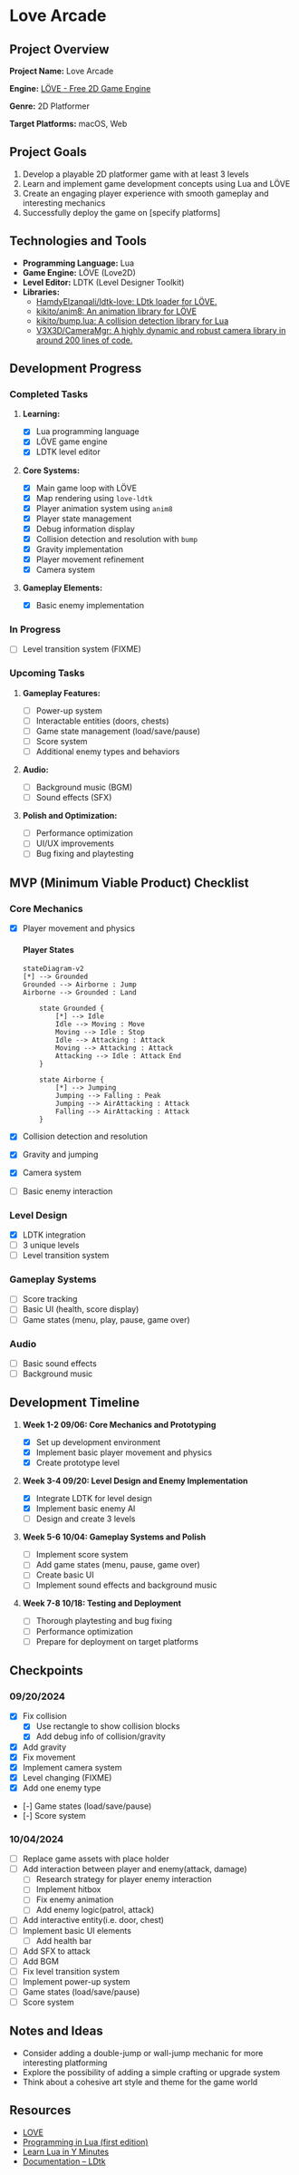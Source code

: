 # Love Arcade

## Project Overview

**Project Name:** Love Arcade

**Engine:** [LÖVE - Free 2D Game Engine](https://love2d.org/)

**Genre:** 2D Platformer

**Target Platforms:** macOS, Web

## Project Goals

1. Develop a playable 2D platformer game with at least 3 levels
2. Learn and implement game development concepts using Lua and LÖVE
3. Create an engaging player experience with smooth gameplay and interesting mechanics
4. Successfully deploy the game on [specify platforms]

## Technologies and Tools

- **Programming Language:** Lua
- **Game Engine:** LÖVE (Love2D)
- **Level Editor:** LDTK (Level Designer Toolkit)
- **Libraries:**
  - [HamdyElzanqali/ldtk-love: LDtk loader for LÖVE.](https://github.com/HamdyElzanqali/ldtk-love)
  - [kikito/anim8: An animation library for LÖVE](https://github.com/kikito/anim8)
  - [kikito/bump.lua: A collision detection library for Lua](https://github.com/kikito/bump.lua)
  - [V3X3D/CameraMgr: A highly dynamic and robust camera library in around 200 lines of code.](https://gitlab.com/V3X3D/love-libs/-/tree/master/CameraMgr)

## Development Progress

### Completed Tasks

1. **Learning:**

   - [x] Lua programming language
   - [x] LÖVE game engine
   - [x] LDTK level editor

2. **Core Systems:**

   - [x] Main game loop with LÖVE
   - [x] Map rendering using `love-ldtk`
   - [x] Player animation system using `anim8`
   - [x] Player state management
   - [x] Debug information display
   - [x] Collision detection and resolution with `bump`
   - [x] Gravity implementation
   - [x] Player movement refinement
   - [x] Camera system

3. **Gameplay Elements:**
   - [x] Basic enemy implementation

### In Progress

- [ ] Level transition system (FIXME)

### Upcoming Tasks

1. **Gameplay Features:**

   - [ ] Power-up system
   - [ ] Interactable entities (doors, chests)
   - [ ] Game state management (load/save/pause)
   - [ ] Score system
   - [ ] Additional enemy types and behaviors

2. **Audio:**

   - [ ] Background music (BGM)
   - [ ] Sound effects (SFX)

3. **Polish and Optimization:**
   - [ ] Performance optimization
   - [ ] UI/UX improvements
   - [ ] Bug fixing and playtesting

## MVP (Minimum Viable Product) Checklist

### Core Mechanics

- [x] Player movement and physics

  #### Player States

  ```mermaid
  stateDiagram-v2
  [*] --> Grounded
  Grounded --> Airborne : Jump
  Airborne --> Grounded : Land

      state Grounded {
          [*] --> Idle
          Idle --> Moving : Move
          Moving --> Idle : Stop
          Idle --> Attacking : Attack
          Moving --> Attacking : Attack
          Attacking --> Idle : Attack End
      }

      state Airborne {
          [*] --> Jumping
          Jumping --> Falling : Peak
          Jumping --> AirAttacking : Attack
          Falling --> AirAttacking : Attack
      }
  ```

- [x] Collision detection and resolution
- [x] Gravity and jumping
- [x] Camera system
- [ ] Basic enemy interaction

### Level Design

- [x] LDTK integration
- [ ] 3 unique levels
- [ ] Level transition system

### Gameplay Systems

- [ ] Score tracking
- [ ] Basic UI (health, score display)
- [ ] Game states (menu, play, pause, game over)

### Audio

- [ ] Basic sound effects
- [ ] Background music

## Development Timeline

1. **Week 1-2 09/06: Core Mechanics and Prototyping**

   - [x] Set up development environment
   - [x] Implement basic player movement and physics
   - [x] Create prototype level

2. **Week 3-4 09/20: Level Design and Enemy Implementation**

   - [x] Integrate LDTK for level design
   - [x] Implement basic enemy AI
   - [ ] Design and create 3 levels

3. **Week 5-6 10/04: Gameplay Systems and Polish**

   - [ ] Implement score system
   - [ ] Add game states (menu, pause, game over)
   - [ ] Create basic UI
   - [ ] Implement sound effects and background music

4. **Week 7-8 10/18: Testing and Deployment**
   - [ ] Thorough playtesting and bug fixing
   - [ ] Performance optimization
   - [ ] Prepare for deployment on target platforms

## Checkpoints

### 09/20/2024

- [x] Fix collision
  - [x] Use rectangle to show collision blocks
  - [x] Add debug info of collision/gravity
- [x] Add gravity
- [x] Fix movement
- [x] Implement camera system
- [x] Level changing (FIXME)
- [x] Add one enemy type
- [-] Game states (load/save/pause)
- [-] Score system

### 10/04/2024

- [ ] Replace game assets with place holder
- [ ] Add interaction between player and enemy(attack, damage)
  - [ ] Research strategy for player enemy interaction
  - [ ] Implement hitbox
  - [ ] Fix enemy animation
  - [ ] Add enemy logic(patrol, attack)
- [ ] Add interactive entity(i.e. door, chest)
- [ ] Implement basic UI elements
  - [ ] Add health bar
- [ ] Add SFX to attack
- [ ] Add BGM
- [ ] Fix level transition system
- [ ] Implement power-up system
- [ ] Game states (load/save/pause)
- [ ] Score system

## Notes and Ideas

- Consider adding a double-jump or wall-jump mechanic for more interesting platforming
- Explore the possibility of adding a simple crafting or upgrade system
- Think about a cohesive art style and theme for the game world

## Resources

- [LOVE](https://love2d.org/wiki/Main_Page)
- [Programming in Lua (first edition)](https://www.lua.org/pil/contents.html)
- [Learn Lua in Y Minutes](https://learnxinyminutes.com/docs/lua/)
- [Documentation – LDtk](https://ldtk.io/docs/)
